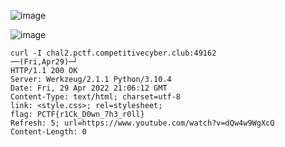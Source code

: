 ![image](https://user-images.githubusercontent.com/49941629/166079463-d66ec1a6-6fd3-47e9-afe1-dcc072b72278.png)


![image](https://user-images.githubusercontent.com/49941629/166069685-2fb7212e-faea-4301-b95b-afd30d249466.png)

```
curl -I chal2.pctf.competitivecyber.club:49162                                                                                                                                   ──(Fri,Apr29)─┘
HTTP/1.1 200 OK
Server: Werkzeug/2.1.1 Python/3.10.4
Date: Fri, 29 Apr 2022 21:06:12 GMT
Content-Type: text/html; charset=utf-8
link: <style.css>; rel=stylesheet;
flag: PCTF{r1Ck_D0wn_7h3_r0ll}
Refresh: 5; url=https://www.youtube.com/watch?v=dQw4w9WgXcQ
Content-Length: 0
```
